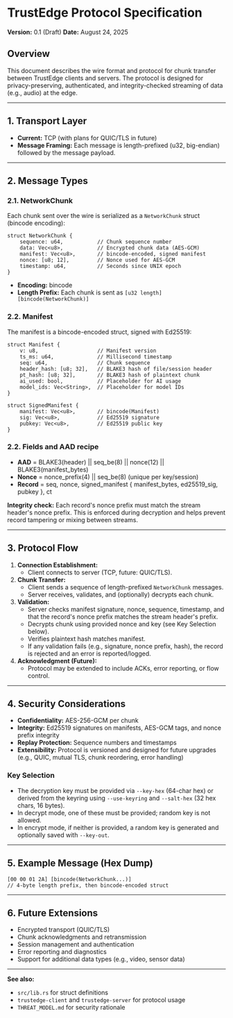# TrustEdge Protocol Specification

**Version:** 0.1 (Draft)
**Date:** August 24, 2025

## Overview

This document describes the wire format and protocol for chunk transfer between TrustEdge clients and servers. The protocol is designed for privacy-preserving, authenticated, and integrity-checked streaming of data (e.g., audio) at the edge.

---

## 1. Transport Layer

- **Current:** TCP (with plans for QUIC/TLS in future)
- **Message Framing:** Each message is length-prefixed (u32, big-endian) followed by the message payload.

---

## 2. Message Types

### 2.1. NetworkChunk

Each chunk sent over the wire is serialized as a `NetworkChunk` struct (bincode encoding):

```
struct NetworkChunk {
    sequence: u64,           // Chunk sequence number
    data: Vec<u8>,           // Encrypted chunk data (AES-GCM)
    manifest: Vec<u8>,       // bincode-encoded, signed manifest
    nonce: [u8; 12],         // Nonce used for AES-GCM
    timestamp: u64,          // Seconds since UNIX epoch
}
```

- **Encoding:** bincode
- **Length Prefix:** Each chunk is sent as `[u32 length][bincode(NetworkChunk)]`

### 2.2. Manifest

The manifest is a bincode-encoded struct, signed with Ed25519:

```
struct Manifest {
    v: u8,                   // Manifest version
    ts_ms: u64,              // Millisecond timestamp
    seq: u64,                // Chunk sequence
    header_hash: [u8; 32],   // BLAKE3 hash of file/session header
    pt_hash: [u8; 32],       // BLAKE3 hash of plaintext chunk
    ai_used: bool,           // Placeholder for AI usage
    model_ids: Vec<String>,  // Placeholder for model IDs
}

struct SignedManifest {
    manifest: Vec<u8>,       // bincode(Manifest)
    sig: Vec<u8>,            // Ed25519 signature
    pubkey: Vec<u8>,         // Ed25519 public key
}
```


### 2.2. Fields and AAD recipe

- **AAD** = BLAKE3(header) || seq_be(8) || nonce(12) || BLAKE3(manifest_bytes)
- **Nonce** = nonce_prefix(4) || seq_be(8) (unique per key/session)
- **Record** = seq, nonce, signed_manifest { manifest_bytes, ed25519_sig, pubkey }, ct

**Integrity check:** Each record's nonce prefix must match the stream header's nonce prefix. This is enforced during decryption and helps prevent record tampering or mixing between streams.

---


## 3. Protocol Flow

1. **Connection Establishment:**
   - Client connects to server (TCP, future: QUIC/TLS).
2. **Chunk Transfer:**
   - Client sends a sequence of length-prefixed `NetworkChunk` messages.
   - Server receives, validates, and (optionally) decrypts each chunk.
3. **Validation:**
   - Server checks manifest signature, nonce, sequence, timestamp, and that the record's nonce prefix matches the stream header's prefix.
   - Decrypts chunk using provided nonce and key (see Key Selection below).
   - Verifies plaintext hash matches manifest.
   - If any validation fails (e.g., signature, nonce prefix, hash), the record is rejected and an error is reported/logged.
4. **Acknowledgment (Future):**
   - Protocol may be extended to include ACKs, error reporting, or flow control.

---


## 4. Security Considerations

- **Confidentiality:** AES-256-GCM per chunk
- **Integrity:** Ed25519 signatures on manifests, AES-GCM tags, and nonce prefix integrity
- **Replay Protection:** Sequence numbers and timestamps
- **Extensibility:** Protocol is versioned and designed for future upgrades (e.g., QUIC, mutual TLS, chunk reordering, error handling)

### Key Selection

- The decryption key must be provided via `--key-hex` (64-char hex) or derived from the keyring using `--use-keyring` and `--salt-hex` (32 hex chars, 16 bytes).
- In decrypt mode, one of these must be provided; random key is not allowed.
- In encrypt mode, if neither is provided, a random key is generated and optionally saved with `--key-out`.

---

## 5. Example Message (Hex Dump)

```
[00 00 01 2A] [bincode(NetworkChunk...)]
// 4-byte length prefix, then bincode-encoded struct
```

---

## 6. Future Extensions

- Encrypted transport (QUIC/TLS)
- Chunk acknowledgments and retransmission
- Session management and authentication
- Error reporting and diagnostics
- Support for additional data types (e.g., video, sensor data)

---

**See also:**
- `src/lib.rs` for struct definitions
- `trustedge-client` and `trustedge-server` for protocol usage
- `THREAT_MODEL.md` for security rationale
